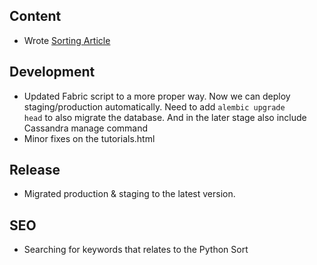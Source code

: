 Content
-------------

- Wrote [Sorting Article](http://pythonhackers.com/tutorial/bcambel/python-sort)

Development
-------------
- Updated Fabric script to a more proper way. Now we can deploy staging/production automatically. Need to add <code>alembic upgrade head</code> to also migrate the database. And in the later stage also include Cassandra manage command
- Minor fixes on the tutorials.html

Release
-----------

- Migrated production & staging to the latest version.

SEO
----------

- Searching for keywords that relates to the Python Sort 

